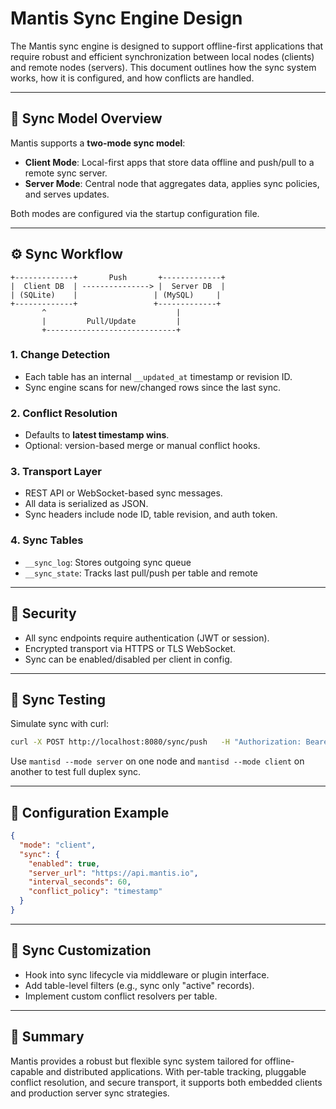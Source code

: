 
# Mantis Sync Engine Design

The Mantis sync engine is designed to support offline-first applications that require robust and efficient synchronization between local nodes (clients) and remote nodes (servers). This document outlines how the sync system works, how it is configured, and how conflicts are handled.

---

## 🔄 Sync Model Overview

Mantis supports a **two-mode sync model**:
- **Client Mode**: Local-first apps that store data offline and push/pull to a remote sync server.
- **Server Mode**: Central node that aggregates data, applies sync policies, and serves updates.

Both modes are configured via the startup configuration file.

---

## ⚙️ Sync Workflow

```
+-------------+       Push       +-------------+
|  Client DB  | ---------------> |  Server DB  |
| (SQLite)    |                 | (MySQL)     |
+-------------+                 +-------------+
       ^                             |
       |         Pull/Update         |
       +-----------------------------+
```

### 1. **Change Detection**
- Each table has an internal `__updated_at` timestamp or revision ID.
- Sync engine scans for new/changed rows since the last sync.

### 2. **Conflict Resolution**
- Defaults to **latest timestamp wins**.
- Optional: version-based merge or manual conflict hooks.

### 3. **Transport Layer**
- REST API or WebSocket-based sync messages.
- All data is serialized as JSON.
- Sync headers include node ID, table revision, and auth token.

### 4. **Sync Tables**
- `__sync_log`: Stores outgoing sync queue
- `__sync_state`: Tracks last pull/push per table and remote

---

## 🔐 Security

- All sync endpoints require authentication (JWT or session).
- Encrypted transport via HTTPS or TLS WebSocket.
- Sync can be enabled/disabled per client in config.

---

## 🧪 Sync Testing

Simulate sync with curl:

```bash
curl -X POST http://localhost:8080/sync/push   -H "Authorization: Bearer <token>"   -d @sync_payload.json
```

Use `mantisd --mode server` on one node and `mantisd --mode client` on another to test full duplex sync.

---

## 🔧 Configuration Example

```json
{
  "mode": "client",
  "sync": {
    "enabled": true,
    "server_url": "https://api.mantis.io",
    "interval_seconds": 60,
    "conflict_policy": "timestamp"
  }
}
```

---

## 📌 Sync Customization

- Hook into sync lifecycle via middleware or plugin interface.
- Add table-level filters (e.g., sync only "active" records).
- Implement custom conflict resolvers per table.

---

## 🏁 Summary

Mantis provides a robust but flexible sync system tailored for offline-capable and distributed applications. With per-table tracking, pluggable conflict resolution, and secure transport, it supports both embedded clients and production server sync strategies.

